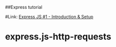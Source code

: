 ##Express tutorial

#Link:
[Express JS #1 - Introduction & Setup](https://www.youtube.com/watch?v=P6RZfI8KDYc&list=PL_cUvD4qzbkwjmjy-KjbieZ8J9cGwxZpC&index=1)
# express.js-http-requests
